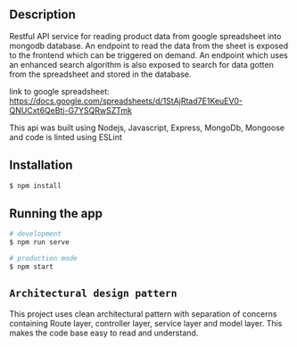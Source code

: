 ## Description

Restful API service for reading product data from google spreadsheet into mongodb database. An endpoint to read the data from the sheet is exposed to the frontend which can be triggered on demand. An endpoint which uses an enhanced search algorithm is also exposed to search for data gotten from the spreadsheet and stored in the database.

link to google spreadsheet: https://docs.google.com/spreadsheets/d/1StAjRtad7E1KeuEV0-QNUCxt6QeBtj-G7YSQRwSZTmk

This api was built using Nodejs, Javascript, Express, MongoDb, Mongoose and code is linted using ESLint


## Installation

```bash
$ npm install
```

## Running the app

```bash
# development
$ npm run serve

# production mode
$ npm start
```

## `Architectural design pattern`

This project uses clean architectural pattern with separation of concerns containing Route layer, controller layer, service layer and model layer. This makes the code base easy to read and understand.